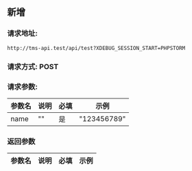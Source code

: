 ## 新增
### 请求地址:
```
http://tms-api.test/api/test?XDEBUG_SESSION_START=PHPSTORM
```
### 请求方式: POST  
### 请求参数:  

|参数名|说明|必填|示例|  
 |---|---|---|---|  
|name|""|是|"123456789"|  
### 返回参数  

|参数名|说明|必填|示例|  
 |---|---|---|---|  
